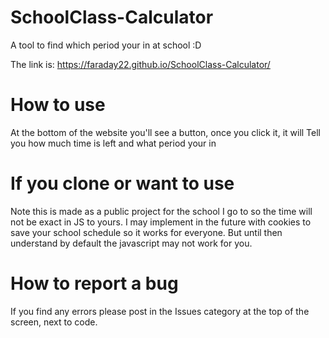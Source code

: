 # SchoolClass-Calculator
A tool to find which period
your in at school :D

The link is:
https://faraday22.github.io/SchoolClass-Calculator/

# How to use
At the bottom of the website you'll see
a button, once you click it, it will
Tell you how much time is left and what period your in

# If you clone or want to use
Note this is made as a public project 
for the school I go to
so the time will not be exact in JS to yours. I may implement in the future with cookies to save your school schedule
so it works for everyone. But until then
understand by default the javascript
may not work for you.

# How to report a bug
If you find any errors please post
in the Issues category at the top of the screen, next to code.
